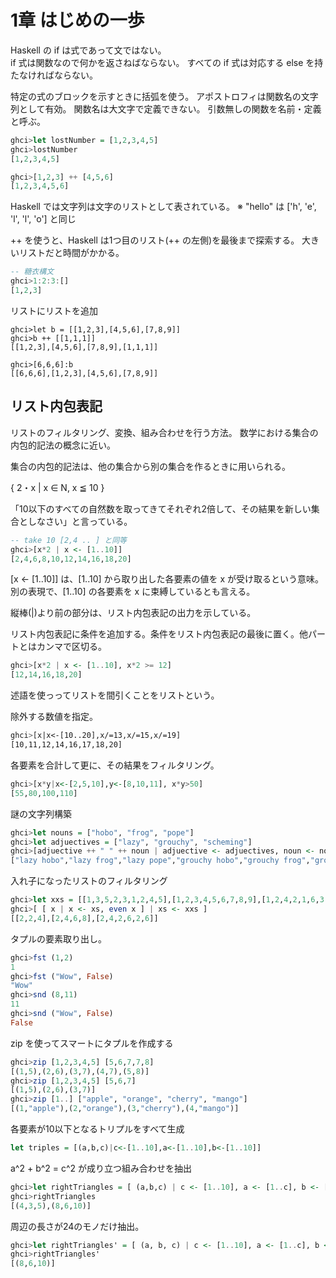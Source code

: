# 1章 はじめの一歩

Haskell の if は式であって文ではない。  
if 式は関数なので何かを返さねばならない。
すべての if 式は対応する else を持たなければならない。

特定の式のブロックを示すときに括弧を使う。
アポストロフィは関数名の文字列として有効。
関数名は大文字で定義できない。
引数無しの関数を名前・定義と呼ぶ。

```haskell
ghci>let lostNumber = [1,2,3,4,5]
ghci>lostNumber
[1,2,3,4,5]

ghci>[1,2,3] ++ [4,5,6]
[1,2,3,4,5,6]
```

Haskell では文字列は文字のリストとして表されている。
※ "hello" は ['h', 'e', 'l', 'l', 'o'] と同じ

++ を使うと、Haskell は1つ目のリスト(++ の左側)を最後まで探索する。
大きいリストだと時間がかかる。

```haskell
-- 糖衣構文
ghci>1:2:3:[]
[1,2,3]
```

リストにリストを追加

```
ghci>let b = [[1,2,3],[4,5,6],[7,8,9]]
ghci>b ++ [[1,1,1]]
[[1,2,3],[4,5,6],[7,8,9],[1,1,1]]

ghci>[6,6,6]:b
[[6,6,6],[1,2,3],[4,5,6],[7,8,9]]
```

## リスト内包表記

リストのフィルタリング、変換、組み合わせを行う方法。
数学における集合の内包的記法の概念に近い。

集合の内包的記法は、他の集合から別の集合を作るときに用いられる。

{ 2・x | x ∈ N, x ≦ 10 }

「10以下のすべての自然数を取ってきてそれぞれ2倍して、その結果を新しい集合としなさい」と言っている。

```haskell
-- take 10 [2,4 .. ] と同等
ghci>[x*2 | x <- [1..10]]
[2,4,6,8,10,12,14,16,18,20]
```

[x <- [1..10]] は、[1..10] から取り出した各要素の値を x が受け取るという意味。
別の表現で、[1..10] の各要素を x に束縛しているとも言える。

縦棒(|)より前の部分は、リスト内包表記の出力を示している。

リスト内包表記に条件を追加する。条件をリスト内包表記の最後に置く。他パートとはカンマで区切る。

```haskell
ghci>[x*2 | x <- [1..10], x*2 >= 12]
[12,14,16,18,20]
```

述語を使っってリストを間引くことをリストという。


除外する数値を指定。

```haskell
ghci>[x|x<-[10..20],x/=13,x/=15,x/=19]
[10,11,12,14,16,17,18,20]
```

各要素を合計して更に、その結果をフィルタリング。

```haskell
ghci>[x*y|x<-[2,5,10],y<-[8,10,11], x*y>50]
[55,80,100,110]
```

謎の文字列構築

```haskell
ghci>let nouns = ["hobo", "frog", "pope"]
ghci>let adjuectives = ["lazy", "grouchy", "scheming"]
ghci>[adjuective ++ " " ++ noun | adjuective <- adjuectives, noun <- nouns]
["lazy hobo","lazy frog","lazy pope","grouchy hobo","grouchy frog","grouchy pope","scheming hobo","scheming frog","scheming pope"]
```

入れ子になったリストのフィルタリング

```haskell
ghci>let xxs = [[1,3,5,2,3,1,2,4,5],[1,2,3,4,5,6,7,8,9],[1,2,4,2,1,6,3,1,3,2,3,6]]
ghci>[ [ x | x <- xs, even x ] | xs <- xxs ]
[[2,2,4],[2,4,6,8],[2,4,2,6,2,6]]
```

タプルの要素取り出し。

```haskell
ghci>fst (1,2)
1
ghci>fst ("Wow", False)
"Wow"
ghci>snd (8,11)
11
ghci>snd ("Wow", False)
False
```

zip を使ってスマートにタプルを作成する

```haskell
ghci>zip [1,2,3,4,5] [5,6,7,7,8]
[(1,5),(2,6),(3,7),(4,7),(5,8)]
ghci>zip [1,2,3,4,5] [5,6,7]
[(1,5),(2,6),(3,7)]
ghci>zip [1..] ["apple", "orange", "cherry", "mango"]
[(1,"apple"),(2,"orange"),(3,"cherry"),(4,"mango")]
```

各要素が10以下となるトリプルをすべて生成

```haskell
let triples = [(a,b,c)|c<-[1..10],a<-[1..10],b<-[1..10]]
```

a^2 + b^2 = c^2 が成り立つ組み合わせを抽出

```haskell
ghci>let rightTriangles = [ (a,b,c) | c <- [1..10], a <- [1..c], b <- [1..a], a^2 + b^2 == c^2 ]
ghci>rightTriangles
[(4,3,5),(8,6,10)]
```

周辺の長さが24のモノだけ抽出。

```haskell
ghci>let rightTriangles' = [ (a, b, c) | c <- [1..10], a <- [1..c], b <- [1..a], a^2 + b^2 == c^2, a+b+c == 24]
ghci>rightTriangles'
[(8,6,10)]
```
